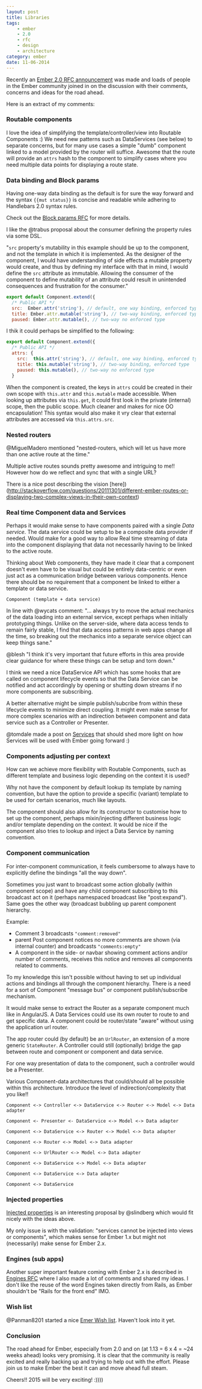 ```yaml
---
layout: post
title: Libraries
tags:
    - ember
    - 2.0
    - rfc
    - design
    - architecture
category: ember
date: 11-06-2014
---
```


Recently an [Ember 2.0 RFC announcement](https://github.com/emberjs/rfcs/pull/15) was made and loads of people
in the Ember community joined in on the discussion with their comments, concerns and ideas for the road ahead.

Here is an extract of my comments:

<!--more-->

### Routable components

I love the idea of simplifying the template/controller/view into Routable Components :)
We need new patterns such as DataServices (see below) to separate concerns, but for many use cases a simple "dumb" component
linked to a model provided by the router will suffice.
Awesome that the route will provide an `attrs` hash to the component to simplify cases where you need multiple data points
for displaying a route state.

### Data binding and Block params

Having one-way data binding as the default is for sure the way forward and the syntax `{{mut status}}` is concise and readable while
 adhering to Handlebars 2.0 syntax rules.

Check out the [Block params RFC](https://github.com/emberjs/rfcs/pull/3) for more details.

I like the @trabus proposal about the consumer defining the property rules via some DSL.

"`src` property's mutability in this example should be up to the component, and not the template in which it is implemented.
As the designer of the component, I would have understanding of side effects a mutable property would create,
and thus by defining my interface with that in mind, I would define the `src` attribute as immutable.
Allowing the consumer of the component to define mutability of an attribute could result in unintended
consequences and frustration for the consumer."

```js
export default Component.extend({
  /* Public API */
  src:  Ember.attr('string'), // default, one way binding, enforced type
  title: Ember.attr.mutable('string'), // two-way binding, enforced type
  paused: Ember.attr.mutable(), // two-way no enforced type
```

I thik it could perhaps be simplified to the following:

```js
export default Component.extend({
  /* Public API */
  attrs: {
    src:  this.attr('string'), // default, one way binding, enforced type
    title: this.mutable('string'), // two-way binding, enforced type
    paused: this.mutable(), // two-way no enforced type
  }
```

When the component is created, the keys in `attrs` could be created in their own scope with `this.attr`
and `this.mutable` made accessible. When looking up attributes via `this.get`, it could first look in the
private (internal) scope, then the public scope. Much cleaner and makes for nice OO encapsulation!
This syntax would also make it vry clear that external attributes are accessed via `this.attrs.src`.

### Nested routers

@MiguelMadero mentioned "nested-routers, which will let us have more than one active route at the time."

Multiple active routes sounds pretty awesome and intriguing to me!! However how do we reflect
and sync that with a single URL?

There is a nice post describing the vision [here])(http://stackoverflow.com/questions/20111301/different-ember-routes-or-displaying-two-complex-views-in-their-own-context)

### Real time Component data and Services

Perhaps it would make sense to have components paired with a single *Data service*. The data service could be setup to be a composite data provider if needed.
Would make for a good way to allow Real time streaming of data into the component displaying that data
not necessarily having to be linked to the active route.

Thinking about Web components, they have made it clear that a component doesn't even have to be visual but could be entirely data-centric
or even just act as a communication bridge between various components.
Hence there should be no requirement that a component be linked to either a template or data service.

`Component (template + data service)`

In line with @wycats comment: "... always try to move the actual mechanics of the data loading into an external service, except perhaps when initially prototyping things. Unlike on the server-side, where data access tends to remain fairly stable, I find that data access patterns in web apps
 change all the time, so breaking out the mechanics into a separate service object can keep things sane."

@blesh "I think it's very important that future efforts in this area provide clear guidance for where these things can be setup and torn down."

I think we need a nice DataService API which has some hooks that are called on component lifecycle events so that the
Data Service can be notified and act accordingly by opening or shutting down streams if no more components are subscribing.

A better alternative might be simple publish/subcribe from within these lifecycle events to minimize direct coupling.
It might even make sense for more complex scenarios with an indirection between component and data service such as a Controller or Presenter.


@tomdale made a post on [Services](http://discuss.emberjs.com/t/services-a-rumination-on-introducing-a-new-role-into-the-ember-programming-model/4947)
that should shed more light on how Services will be used with Ember going forward :)

### Components adjusting per context

How can we achieve more flexibility with Routable Components, such as different template and business logic depending on the context it is used?

Why not have the component by default lookup its template by naming convention, but have the option to provide a specific (variant) template
to be used for certain scenarios, much like layouts.

The component should also allow for its constructor to customise how to set up the component, perhaps mixin/injecting different
business logic and/or template depending on the context.
It would be nice if the component also tries to lookup and inject a Data Service by naming convention.

### Component communication

For inter-component communication, it feels cumbersome to always have to explicitly define the bindings "all the way down".

Sometimes you just want to broadcast some action globally (within component scope) and have any child component subscribing to this broadcast act on it (perhaps namespaced broadcast like "post:expand").
Same goes the other way (broadcast bubbling up parent component hierarchy.

Example:

- Comment 3 broadcasts `"comment:removed"`
- parent Post component notices no more comments are shown (via internal counter) and broadcasts `"comments:empty"`
- A component in the side- or navbar showing comment actions and/or number of comments, receives this notice and removes all components
related to comments.

To my knowledge this isn't possible without having to set up individual actions and bindings all through the component hierarchy.
There is a need for a sort of Component "message bus" or component publish/subscribe mechanism.

It would make sense to extract the Router as a separate component much like in AngularJS.
A Data Services could use its own router to route to and get specific data.
A component could be router/state "aware" without using the application url router.

The app router could (by default) be an `UrlRouter`, an extension of a more generic `StateRouter`.
A Controller could still (optionally) bridge the gap between route and component or component and data service.

For one way presentation of data to the component, such a controller would be a Presenter.

Various Component-data architectures that could/should all be possible within this architecture. Introduce the level
 of indirection/complexity that you like!!

```
Component <-> Controller <-> DataService <-> Router <-> Model <-> Data adapter

Component <- Presenter <- DataService <-> Model <-> Data adapter

Component <-> DataService <-> Router <-> Model <-> Data adapter

Component <-> Router <-> Model <-> Data adapter

Component <-> UrlRouter <-> Model <-> Data adapter

Component <-> DataService <-> Model <-> Data adapter

Component <-> DataService <-> Data adapter

Component <-> DataService
```

### Injected properties

[Injected properties](https://github.com/emberjs/ember.js/pull/5162) is an interesting proposal by @slindberg which would
fit nicely with the ideas above.

My only issue is with the validation: "services cannot be injected into views or components", which makes sense for Ember 1.x but
might not (necessarily) make sense for Ember 2.x.

### Engines (sub apps)

Another super important feature coming with Ember 2.x is described in [Engines RFC](https://github.com/emberjs/rfcs/pull/10#issuecomment-62320790)
where I also made a lot of comments and shared my ideas. I don't like the reuse of the word Engines taken directly from Rails, as Ember
shouldn't be "Rails for the front end" IMO.

### Wish list

@Panman8201 started a nice [Emer Wish list](http://discuss.emberjs.com/t/ember-wishlist/6605). Haven't look into it yet.

### Conclusion

The road ahead for Ember, especially from 2.0 and on (at 1.13 = 6 x 4 = ~24 weeks ahead) looks very promising.
It is clear that the community is really excited and really backing up and trying to help out with the effort.
Please join us to make Ember the best it can and move ahead full steam.

Cheers!! 2015 will be very exciting! :))))





